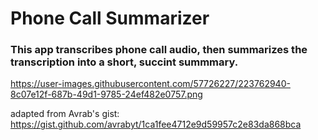 # Phone Call Summarizer
### This app transcribes phone call audio, then summarizes the transcription into a short, succint summmary.
https://user-images.githubusercontent.com/57726227/223762940-8c07e12f-687b-49d1-9785-24ef482e0757.png

adapted from Avrab's gist: https://gist.github.com/avrabyt/1ca1fee4712e9d59957c2e83da868bca
